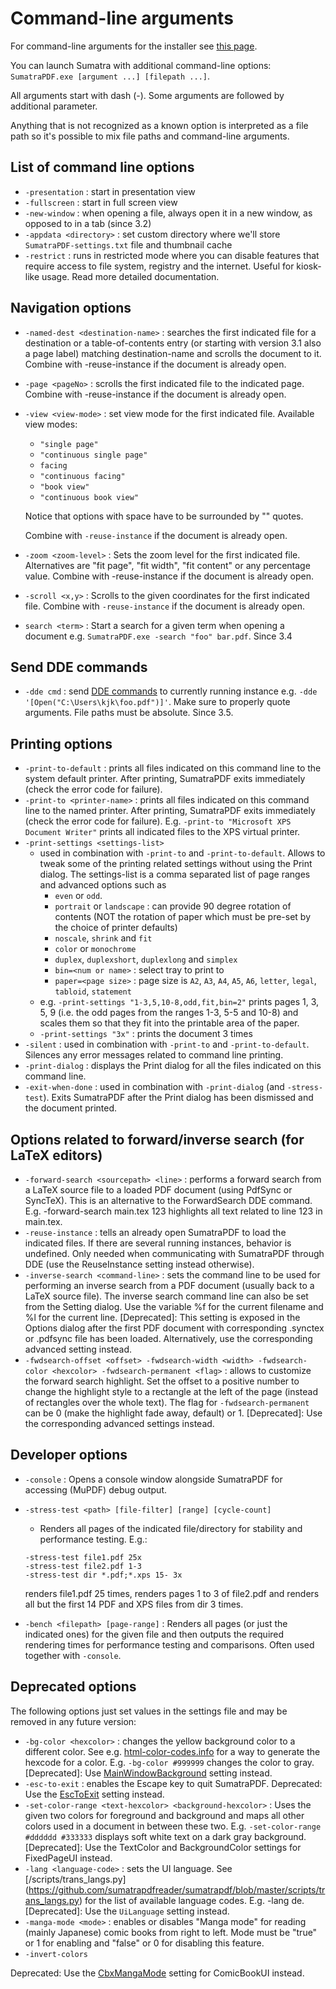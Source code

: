 # Command-line arguments

For command-line arguments for the installer see [this page](Installer-cmd-line-arguments.md).

You can launch Sumatra with additional command-line options: `SumatraPDF.exe [argument ...] [filepath ...]`.

All arguments start with dash (-). Some arguments are followed by additional parameter.

Anything that is not recognized as a known option is interpreted as a file path so it's possible to mix file paths and command-line arguments.

## List of command line options

- `-presentation` : start in presentation view
- `-fullscreen` : start in full screen view
- `-new-window` : when opening a file, always open it in a new window, as opposed to in a tab (since 3.2)
- `-appdata <directory>` : set custom directory where we'll store `SumatraPDF-settings.txt` file and thumbnail cache
- `-restrict` : runs in restricted mode where you can disable features that require access to file system, registry and the internet. Useful for kiosk-like usage. Read more detailed documentation.

## Navigation options

- `-named-dest <destination-name>` : searches the first indicated file for a destination or a table-of-contents entry (or starting with version 3.1 also a page label) matching destination-name and scrolls the document to it. Combine with -reuse-instance if the document is already open.
- `-page <pageNo>` : scrolls the first indicated file to the indicated page. Combine with -reuse-instance if the document is already open.
- `-view <view-mode>` : set view mode for the first indicated file. Available view modes:
    - `"single page"`
    - `"continuous single page"`
    - `facing`
    - `"continuous facing"`
    - `"book view"`
    - `"continuous book view"`
    
     Notice that options with space have to be surrounded by "" quotes.
    
    Combine with `-reuse-instance` if the document is already open.
    
- `-zoom <zoom-level>` : Sets the zoom level for the first indicated file. Alternatives are "fit page", "fit width", "fit content" or any percentage value. Combine with -reuse-instance if the document is already open.
- `-scroll <x,y>` : Scrolls to the given coordinates for the first indicated file. Combine with `-reuse-instance` if the document is already open.
- `search <term>` : Start a search for a given term when opening a document e.g. `SumatraPDF.exe -search "foo" bar.pdf`. Since 3.4

## Send DDE commands

- `-dde cmd` : send [DDE commands](DDE-Commands.md) to currently running instance e.g. `-dde '[Open("C:\Users\kjk\foo.pdf")]'`. Make sure to properly quote arguments. File paths must be absolute. Since 3.5.

## Printing options

- `-print-to-default` : prints all files indicated on this command line to the system default printer. After printing, SumatraPDF exits immediately (check the error code for failure).
- `-print-to <printer-name>` : prints all files indicated on this command line to the named printer. After printing, SumatraPDF exits immediately (check the error code for failure). E.g. `-print-to "Microsoft XPS Document Writer"` prints all indicated files to the XPS virtual printer.
- `-print-settings <settings-list>`
    - used in combination with `-print-to` and `-print-to-default`. Allows to tweak some of the printing related settings without using the Print dialog. The settings-list is a comma separated list of page ranges and advanced options such as
        - `even` or `odd`.
        - `portrait` or `landscape` : can provide 90 degree rotation of contents (NOT the rotation of paper which must be pre-set by the choice of printer defaults)
        - `noscale`, `shrink` and `fit`
        - `color` or `monochrome`
        - `duplex`, `duplexshort`, `duplexlong` and `simplex`
        - `bin=<num or name>` : select tray to print to
        - `paper=<page size>` : page size is `A2`, `A3`, `A4`, `A5`, `A6`, `letter`, `legal`, `tabloid`, `statement`
    - e.g. `-print-settings "1-3,5,10-8,odd,fit,bin=2"` prints pages 1, 3, 5, 9 (i.e. the odd pages from the ranges 1-3, 5-5 and 10-8) and scales them so that they fit into the printable area of the paper.
    - `-print-settings "3x"` : prints the document 3 times
- `-silent` : used in combination with `-print-to` and `-print-to-default`. Silences any error messages related to command line printing.
- `-print-dialog` : displays the Print dialog for all the files indicated on this command line.
- `-exit-when-done` : used in combination with `-print-dialog` (and `-stress-test`). Exits SumatraPDF after the Print dialog has been dismissed and the document printed.

## Options related to forward/inverse search (for LaTeX editors)

- `-forward-search <sourcepath> <line>` : performs a forward search from a LaTeX source file to a loaded PDF document (using PdfSync or SyncTeX). This is an alternative to the ForwardSearch DDE command. E.g. -forward-search main.tex 123 highlights all text related to line 123 in main.tex.
- `-reuse-instance` : tells an already open SumatraPDF to load the indicated files. If there are several running instances, behavior is undefined. Only needed when communicating with SumatraPDF through DDE (use the ReuseInstance setting instead otherwise).
- `-inverse-search <command-line>` : sets the command line to be used for performing an inverse search from a PDF document (usually back to a LaTeX source file). The inverse search command line can also be set from the Setting dialog. Use the variable %f for the current filename and %l for the current line.
[Deprecated]: This setting is exposed in the Options dialog after the first PDF document with corresponding .synctex or .pdfsync file has been loaded. Alternatively, use the corresponding advanced setting instead.
- `-fwdsearch-offset <offset> -fwdsearch-width <width> -fwdsearch-color <hexcolor> -fwdsearch-permanent <flag>` : allows to customize the forward search highlight. Set the offset to a positive number to change the highlight style to a rectangle at the left of the page (instead of rectangles over the whole text). The flag for `-fwdsearch-permanent` can be 0 (make the highlight fade away, default) or 1.
[Deprecated]: Use the corresponding advanced settings instead.

## Developer options

- `-console` : Opens a console window alongside SumatraPDF for accessing (MuPDF) debug output.
- `-stress-test <path> [file-filter] [range] [cycle-count]`
    - Renders all pages of the indicated file/directory for stability and performance testing. E.g.:
    
    ```
    -stress-test file1.pdf 25x
    -stress-test file2.pdf 1-3
    -stress-test dir *.pdf;*.xps 15- 3x
    ```
    
    renders file1.pdf 25 times, renders pages 1 to 3 of file2.pdf and renders all but the first 14 PDF and XPS files from dir 3 times.
    
- `-bench <filepath> [page-range]` : Renders all pages (or just the indicated ones) for the given file and then outputs the required rendering times for performance testing and comparisons. Often used together with `-console`.

## Deprecated options

The following options just set values in the settings file and may be removed in any future version:

- `-bg-color <hexcolor>` : changes the yellow background color to a different color. See e.g. [html-color-codes.info](https://html-color-codes.info/) for a way to generate the hexcode for a color. E.g. `-bg-color #999999` changes the color to gray.
[Deprecated]: Use [MainWindowBackground](https://www.sumatrapdfreader.org/settings/settings.html#MainWindowBackground) setting instead.
- `-esc-to-exit` : enables the Escape key to quit SumatraPDF. Deprecated: Use the [EscToExit](https://www.sumatrapdfreader.org/settings.html#EscToExit) setting instead.
- `-set-color-range <text-hexcolor> <background-hexcolor>` : Uses the given two colors for foreground and background and maps all other colors used in a document in between these two. E.g. `-set-color-range #dddddd #333333` displays soft white text on a dark gray background. [Deprecated]: Use the TextColor and BackgroundColor settings for FixedPageUI instead.
- `-lang <language-code>` : sets the UI language. See [/scripts/trans_langs.py] (https://github.com/sumatrapdfreader/sumatrapdf/blob/master/scripts/trans_langs.py) for the list of available language codes. E.g. -lang de. [Deprecated]: Use the `UiLanguage` setting instead.
- `-manga-mode <mode>` : enables or disables "Manga mode" for reading (mainly Japanese) comic books from right to left. Mode must be "true" or 1 for enabling and "false" or 0 for disabling this feature.
- `-invert-colors`

Deprecated: Use the [CbxMangaMode](https://www.sumatrapdfreader.org/settings.html#ComicBookUI_CbxMangaMode) setting for ComicBookUI instead.